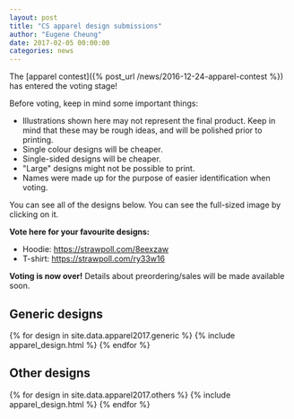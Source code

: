 ```yaml
---
layout: post
title: "CS apparel design submissions"
author: "Eugene Cheung"
date: 2017-02-05 00:00:00
categories: news
---
```


The [apparel contest]({% post_url /news/2016-12-24-apparel-contest %}) has entered the voting stage!

Before voting, keep in mind some important things:
- Illustrations shown here may not represent the final product. Keep in mind that these may be rough ideas, and will be polished prior to printing.
- Single colour designs will be cheaper.
- Single-sided designs will be cheaper.
- "Large" designs might not be possible to print.
- Names were made up for the purpose of easier identification when voting.

You can see all of the designs below. You can see the full-sized image by clicking on it.

**Vote here for your favourite designs:**
- Hoodie: <https://strawpoll.com/8eexzaw>
- T-shirt: <https://strawpoll.com/ry33w16>

**Voting is now over!** Details about preordering/sales will be made available soon.


## Generic designs

{% for design in site.data.apparel2017.generic %}
  {% include apparel_design.html %}
{% endfor %}

## Other designs

{% for design in site.data.apparel2017.others %}
  {% include apparel_design.html %}
{% endfor %}

